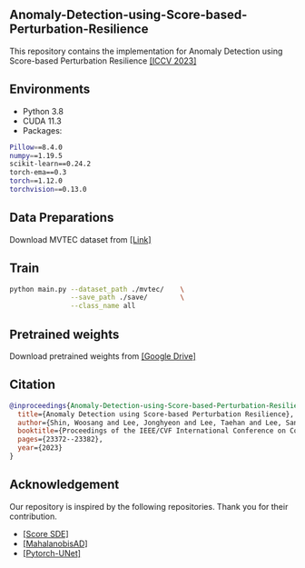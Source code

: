 ## Anomaly-Detection-using-Score-based-Perturbation-Resilience

This repository contains the implementation for Anomaly Detection using Score-based Perturbation Resilience
[[ICCV 2023]](https://openaccess.thecvf.com/content/ICCV2023/papers/Shin_Anomaly_Detection_using_Score-based_Perturbation_Resilience_ICCV_2023_paper.pdf)

## Environments 
- Python 3.8
- CUDA 11.3
- Packages:
```bash
Pillow==8.4.0
numpy==1.19.5
scikit-learn==0.24.2
torch-ema==0.3
torch==1.12.0
torchvision==0.13.0
```
## Data Preparations
Download MVTEC dataset from [[Link]](https://www.mvtec.com/company/research/datasets/mvtec-ad)

## Train
```bash
python main.py --dataset_path ./mvtec/    \
               --save_path ./save/        \
               --class_name all

```
## Pretrained weights
Download pretrained weights from [[Google Drive]](https://drive.google.com/drive/folders/1fvF1RFeOCWIraWhTUu71ZX1TX5Za8_kb?usp=drive_link)

## Citation

``` bibtex
@inproceedings{Anomaly-Detection-using-Score-based-Perturbation-Resilience,
  title={Anomaly Detection using Score-based Perturbation Resilience},
  author={Shin, Woosang and Lee, Jonghyeon and Lee, Taehan and Lee, Sangmoon and Yun, Jong Pil},
  booktitle={Proceedings of the IEEE/CVF International Conference on Computer Vision},
  pages={23372--23382},
  year={2023}
}
```
## Acknowledgement
Our repository is inspired by the following repositories. Thank you for their contribution.
- [[Score SDE]](https://github.com/yang-song/score_sde)
- [[MahalanobisAD]](https://github.com/byungjae89/MahalanobisAD-pytorch)
- [[Pytorch-UNet]](https://github.com/milesial/Pytorch-UNet)

